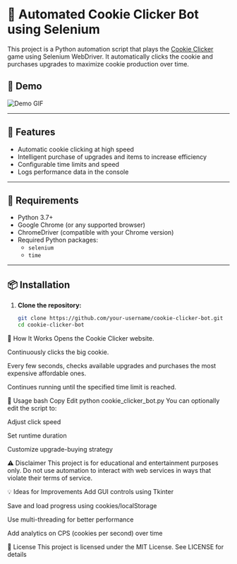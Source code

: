# 🍪 Automated Cookie Clicker Bot using Selenium

This project is a Python automation script that plays the [Cookie Clicker](https://orteil.dashnet.org/cookieclicker/) game using Selenium WebDriver. It automatically clicks the cookie and purchases upgrades to maximize cookie production over time.

## 📸 Demo
![Demo GIF](demo.gif) <!-- You can include a screen recording of your bot running -->

---

## 🚀 Features

- Automatic cookie clicking at high speed
- Intelligent purchase of upgrades and items to increase efficiency
- Configurable time limits and speed
- Logs performance data in the console

---

## 🧰 Requirements

- Python 3.7+
- Google Chrome (or any supported browser)
- ChromeDriver (compatible with your Chrome version)
- Required Python packages:
  - `selenium`
  - `time`

---

## 📦 Installation

1. **Clone the repository:**
   ```bash
   git clone https://github.com/your-username/cookie-clicker-bot.git
   cd cookie-clicker-bot
🧠 How It Works
Opens the Cookie Clicker website.

Continuously clicks the big cookie.

Every few seconds, checks available upgrades and purchases the most expensive affordable ones.

Continues running until the specified time limit is reached.

📝 Usage
bash
Copy
Edit
python cookie_clicker_bot.py
You can optionally edit the script to:

Adjust click speed

Set runtime duration

Customize upgrade-buying strategy

⚠️ Disclaimer
This project is for educational and entertainment purposes only. Do not use automation to interact with web services in ways that violate their terms of service.

💡 Ideas for Improvements
Add GUI controls using Tkinter

Save and load progress using cookies/localStorage

Use multi-threading for better performance

Add analytics on CPS (cookies per second) over time

📜 License
This project is licensed under the MIT License. See LICENSE for details
